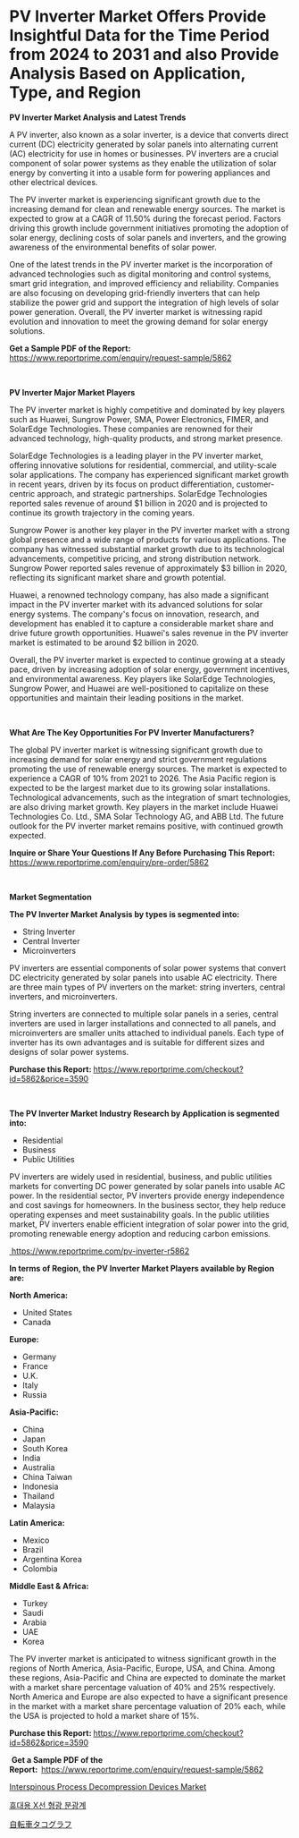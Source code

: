 <p><h1>PV Inverter Market Offers Provide Insightful Data for the Time Period from 2024 to 2031 and also Provide Analysis Based on Application, Type, and Region</h1></p><p><strong>PV Inverter Market Analysis and Latest Trends</strong></p>
<p><p>A PV inverter, also known as a solar inverter, is a device that converts direct current (DC) electricity generated by solar panels into alternating current (AC) electricity for use in homes or businesses. PV inverters are a crucial component of solar power systems as they enable the utilization of solar energy by converting it into a usable form for powering appliances and other electrical devices.</p><p>The PV inverter market is experiencing significant growth due to the increasing demand for clean and renewable energy sources. The market is expected to grow at a CAGR of 11.50% during the forecast period. Factors driving this growth include government initiatives promoting the adoption of solar energy, declining costs of solar panels and inverters, and the growing awareness of the environmental benefits of solar power.</p><p>One of the latest trends in the PV inverter market is the incorporation of advanced technologies such as digital monitoring and control systems, smart grid integration, and improved efficiency and reliability. Companies are also focusing on developing grid-friendly inverters that can help stabilize the power grid and support the integration of high levels of solar power generation. Overall, the PV inverter market is witnessing rapid evolution and innovation to meet the growing demand for solar energy solutions.</p></p>
<p><strong>Get a Sample PDF of the Report:&nbsp;</strong> <a href="https://www.reportprime.com/enquiry/request-sample/5862">https://www.reportprime.com/enquiry/request-sample/5862</a></p>
<p>&nbsp;</p>
<p><strong>PV Inverter Major Market Players</strong></p>
<p><p>The PV inverter market is highly competitive and dominated by key players such as Huawei, Sungrow Power, SMA, Power Electronics, FIMER, and SolarEdge Technologies. These companies are renowned for their advanced technology, high-quality products, and strong market presence.</p><p>SolarEdge Technologies is a leading player in the PV inverter market, offering innovative solutions for residential, commercial, and utility-scale solar applications. The company has experienced significant market growth in recent years, driven by its focus on product differentiation, customer-centric approach, and strategic partnerships. SolarEdge Technologies reported sales revenue of around $1 billion in 2020 and is projected to continue its growth trajectory in the coming years.</p><p>Sungrow Power is another key player in the PV inverter market with a strong global presence and a wide range of products for various applications. The company has witnessed substantial market growth due to its technological advancements, competitive pricing, and strong distribution network. Sungrow Power reported sales revenue of approximately $3 billion in 2020, reflecting its significant market share and growth potential.</p><p>Huawei, a renowned technology company, has also made a significant impact in the PV inverter market with its advanced solutions for solar energy systems. The company's focus on innovation, research, and development has enabled it to capture a considerable market share and drive future growth opportunities. Huawei's sales revenue in the PV inverter market is estimated to be around $2 billion in 2020.</p><p>Overall, the PV inverter market is expected to continue growing at a steady pace, driven by increasing adoption of solar energy, government incentives, and environmental awareness. Key players like SolarEdge Technologies, Sungrow Power, and Huawei are well-positioned to capitalize on these opportunities and maintain their leading positions in the market.</p></p>
<p>&nbsp;</p>
<p><strong>What Are The Key Opportunities For PV Inverter Manufacturers?</strong></p>
<p><p>The global PV inverter market is witnessing significant growth due to increasing demand for solar energy and strict government regulations promoting the use of renewable energy sources. The market is expected to experience a CAGR of 10% from 2021 to 2026. The Asia Pacific region is expected to be the largest market due to its growing solar installations. Technological advancements, such as the integration of smart technologies, are also driving market growth. Key players in the market include Huawei Technologies Co. Ltd., SMA Solar Technology AG, and ABB Ltd. The future outlook for the PV inverter market remains positive, with continued growth expected.</p></p>
<p><strong>Inquire or Share Your Questions If Any Before Purchasing This Report:</strong> <a href="https://www.reportprime.com/enquiry/pre-order/5862">https://www.reportprime.com/enquiry/pre-order/5862</a></p>
<p>&nbsp;</p>
<p><strong>Market Segmentation</strong></p>
<p><strong>The PV Inverter Market Analysis by types is segmented into:</strong></p>
<p><ul><li>String Inverter</li><li>Central Inverter</li><li>Microinverters</li></ul></p>
<p><p>PV inverters are essential components of solar power systems that convert DC electricity generated by solar panels into usable AC electricity. There are three main types of PV inverters on the market: string inverters, central inverters, and microinverters. </p><p>String inverters are connected to multiple solar panels in a series, central inverters are used in larger installations and connected to all panels, and microinverters are smaller units attached to individual panels. Each type of inverter has its own advantages and is suitable for different sizes and designs of solar power systems.</p></p>
<p><strong>Purchase this Report:&nbsp;</strong><a href="https://www.reportprime.com/checkout?id=5862&price=3590">https://www.reportprime.com/checkout?id=5862&price=3590</a></p>
<p>&nbsp;</p>
<p><strong>The PV Inverter Market Industry Research by Application is segmented into:</strong></p>
<p><ul><li>Residential</li><li>Business</li><li>Public Utilities</li></ul></p>
<p><p>PV inverters are widely used in residential, business, and public utilities markets for converting DC power generated by solar panels into usable AC power. In the residential sector, PV inverters provide energy independence and cost savings for homeowners. In the business sector, they help reduce operating expenses and meet sustainability goals. In the public utilities market, PV inverters enable efficient integration of solar power into the grid, promoting renewable energy adoption and reducing carbon emissions.</p></p>
<p><a href="https://www.reportprime.com/pv-inverter-r5862">&nbsp;https://www.reportprime.com/pv-inverter-r5862</a></p>
<p><strong>In terms of Region, the PV Inverter Market Players available by Region are:</strong></p>
<p>
    <p> <strong> North America: </strong>
        <ul>
            <li>United States</li>
            <li>Canada</li>
        </ul>
        </p> 
    <p> <strong> Europe: </strong>
        <ul>
            <li>Germany</li>
            <li>France</li>
            <li>U.K.</li>
            <li>Italy</li>
            <li>Russia</li>
        </ul>
        </p> 
    <p> <strong> Asia-Pacific: </strong>
        <ul>
            <li>China</li>
            <li>Japan</li>
            <li>South Korea</li>
            <li>India</li>
            <li>Australia</li>
            <li>China Taiwan</li>
            <li>Indonesia</li>
            <li>Thailand</li>
            <li>Malaysia</li>
        </ul>
        </p> 
    <p> <strong> Latin America: </strong>
        <ul>
            <li>Mexico</li>
            <li>Brazil</li>
            <li>Argentina Korea</li>
            <li>Colombia</li>
        </ul>
        </p> 
    <p> <strong> Middle East & Africa: </strong>
        <ul>
            <li>Turkey</li>
            <li>Saudi</li>
            <li>Arabia</li>
            <li>UAE</li>
            <li>Korea</li>
        </ul>
    </p>
    </p>
<p><p>The PV inverter market is anticipated to witness significant growth in the regions of North America, Asia-Pacific, Europe, USA, and China. Among these regions, Asia-Pacific and China are expected to dominate the market with a market share percentage valuation of 40% and 25% respectively. North America and Europe are also expected to have a significant presence in the market with a market share percentage valuation of 20% each, while the USA is projected to hold a market share of 15%.</p></p>
<p><strong>Purchase this Report: </strong><a href="https://www.reportprime.com/checkout?id=5862&price=3590">https://www.reportprime.com/checkout?id=5862&price=3590</a></p>
<p>&nbsp;<strong>Get a Sample PDF of the Report:&nbsp;&nbsp;</strong><a href="https://www.reportprime.com/enquiry/request-sample/5862">https://www.reportprime.com/enquiry/request-sample/5862</a></p>
<p><strong></strong></p>
<p><p><a href="https://medium.com/@electatowne2023/deep-dive-into-the-interspinous-process-decompression-devices-market-itstrends-market-b87d399720b9">Interspinous Process Decompression Devices Market</a></p><p><a href="https://github.com/laholand/Market-Research-Report-List-5/blob/main/1834057104680.md">휴대용 X선 형광 분광계</a></p><p><a href="https://github.com/mohamedbakry57/Market-Research-Report-List-5/blob/main/519372284409.md">自転車タコグラフ</a></p></p>